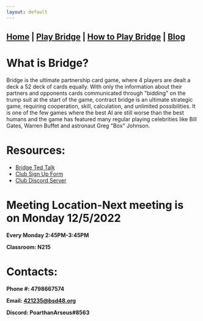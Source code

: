 ```yaml
---
layout: default
---
```


## [Home](./index.html) | [Play Bridge](./play.html) | [How to Play Bridge](./learn.html) | [Blog](./blog.html)

# What is Bridge?

Bridge is the ultimate partnership card game, where 4 players are dealt a deck a 52 deck of cards equally. With only the information about their partners and opponents cards communicated through "bidding" on the trump suit at the start of the game, contract bridge is an ultimate strategic game, requiring cooperation, skill, calculation, and unlimited possibilities. It is one of the few games where the best AI are still worse than the best humans and the game has featured many regular playing celebrities like Bill Gates, Warren Buffet and astronaut Greg "Box" Johnson. 

# Resources:
* [Bridge Ted Talk](https://www.ted.com/talks/sunil_varghese_bridge_the_ultimate_mind_game)
* [Club Sign Up Form](https://forms.gle/wTz2qe4XVz2j26Aa6)
* [Club Discord Server](https://discord.gg/Wnnw7rhwpJ)


# Meeting Location-Next meeting is on Monday 12/5/2022
**Every Monday 2:45PM-3:45PM**

**Classroom: N215**

# Contacts:
**Phone #: 4798667574**

**Email: 421235@bsd48.org**

**Discord: PoarthanArseus#8563**

